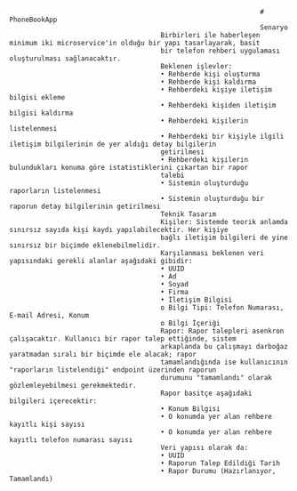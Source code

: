                                                                    # PhoneBookApp
                                                                   Senaryo
                                          Birbirleri ile haberleşen minimum iki microservice'in olduğu bir yapı tasarlayarak, basit 
                                          bir telefon rehberi uygulaması oluşturulması sağlanacaktır.
                                          Beklenen işlevler:
                                          • Rehberde kişi oluşturma
                                          • Rehberde kişi kaldırma
                                          • Rehberdeki kişiye iletişim bilgisi ekleme
                                          • Rehberdeki kişiden iletişim bilgisi kaldırma
                                          • Rehberdeki kişilerin listelenmesi
                                          • Rehberdeki bir kişiyle ilgili iletişim bilgilerinin de yer aldığı detay bilgilerin 
                                          getirilmesi
                                          • Rehberdeki kişilerin bulundukları konuma göre istatistiklerini çıkartan bir rapor 
                                          talebi
                                          • Sistemin oluşturduğu raporların listelenmesi
                                          • Sistemin oluşturduğu bir raporun detay bilgilerinin getirilmesi
                                          Teknik Tasarım
                                          Kişiler: Sistemde teorik anlamda sınırsız sayıda kişi kaydı yapılabilecektir. Her kişiye 
                                          bağlı iletişim bilgileri de yine sınırsız bir biçimde eklenebilmelidir.
                                          Karşılanması beklenen veri yapısındaki gerekli alanlar aşağıdaki gibidir:
                                          • UUID
                                          • Ad
                                          • Soyad
                                          • Firma
                                          • İletişim Bilgisi
                                          o Bilgi Tipi: Telefon Numarası, E-mail Adresi, Konum
                                          o Bilgi İçeriği
                                          Rapor: Rapor talepleri asenkron çalışacaktır. Kullanıcı bir rapor talep ettiğinde, sistem 
                                          arkaplanda bu çalışmayı darboğaz yaratmadan sıralı bir biçimde ele alacak; rapor 
                                          tamamlandığında ise kullanıcının "raporların listelendiği" endpoint üzerinden raporun 
                                          durumunu "tamamlandı" olarak gözlemleyebilmesi gerekmektedir.
                                          Rapor basitçe aşağıdaki bilgileri içerecektir:
                                          • Konum Bilgisi
                                          • O konumda yer alan rehbere kayıtlı kişi sayısı
                                          • O konumda yer alan rehbere kayıtlı telefon numarası sayısı
                                          Veri yapısı olarak da:
                                          • UUID
                                          • Raporun Talep Edildiği Tarih
                                          • Rapor Durumu (Hazırlanıyor, Tamamlandı)
